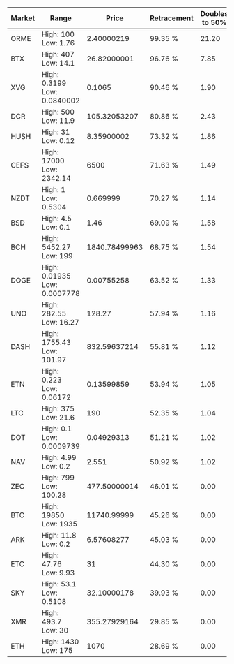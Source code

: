 | Market | Range | Price| Retracement | Doubles to 50% |
| --- | --- | --- | --- | --- |
| ORME | High: 100<br />Low: 1.76 | 2.40000219 | 99.35 % | 21.20 |
| BTX | High: 407<br />Low: 14.1 | 26.82000001 | 96.76 % | 7.85 |
| XVG | High: 0.3199<br />Low: 0.0840002 | 0.1065 | 90.46 % | 1.90 |
| DCR | High: 500<br />Low: 11.9 | 105.32053207 | 80.86 % | 2.43 |
| HUSH | High: 31<br />Low: 0.12 | 8.35900002 | 73.32 % | 1.86 |
| CEFS | High: 17000<br />Low: 2342.14 | 6500 | 71.63 % | 1.49 |
| NZDT | High: 1<br />Low: 0.5304 | 0.669999 | 70.27 % | 1.14 |
| BSD | High: 4.5<br />Low: 0.1 | 1.46 | 69.09 % | 1.58 |
| BCH | High: 5452.27<br />Low: 199 | 1840.78499963 | 68.75 % | 1.54 |
| DOGE | High: 0.01935<br />Low: 0.0007778 | 0.00755258 | 63.52 % | 1.33 |
| UNO | High: 282.55<br />Low: 16.27 | 128.27 | 57.94 % | 1.16 |
| DASH | High: 1755.43<br />Low: 101.97 | 832.59637214 | 55.81 % | 1.12 |
| ETN | High: 0.223<br />Low: 0.06172 | 0.13599859 | 53.94 % | 1.05 |
| LTC | High: 375<br />Low: 21.6 | 190 | 52.35 % | 1.04 |
| DOT | High: 0.1<br />Low: 0.0009739 | 0.04929313 | 51.21 % | 1.02 |
| NAV | High: 4.99<br />Low: 0.2 | 2.551 | 50.92 % | 1.02 |
| ZEC | High: 799<br />Low: 100.28 | 477.50000014 | 46.01 % | 0.00 |
| BTC | High: 19850<br />Low: 1935 | 11740.99999 | 45.26 % | 0.00 |
| ARK | High: 11.8<br />Low: 0.2 | 6.57608277 | 45.03 % | 0.00 |
| ETC | High: 47.76<br />Low: 9.93 | 31 | 44.30 % | 0.00 |
| SKY | High: 53.1<br />Low: 0.5108 | 32.10000178 | 39.93 % | 0.00 |
| XMR | High: 493.7<br />Low: 30 | 355.27929164 | 29.85 % | 0.00 |
| ETH | High: 1430<br />Low: 175 | 1070 | 28.69 % | 0.00 |
